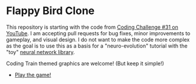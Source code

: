 # Flappy Bird Clone

This repository is starting with the code from [Coding Challenge #31 on YouTube](https://www.youtube.com/watch?v=cXgA1d_E-jY). I am accepting pull requests for bug fixes, minor improvements to gameplay, and visual design. I do not want to make the code more complex as the goal is to use this as a basis for a "neuro-evolution" tutorial with the "toy" [neural network library](https://github.com/CodingTrain/Toy-Neural-Network-JS/).

Coding Train themed graphics are welcome! (But keep it simple!)

* [Play the game!](https://codingtrain.github.io/Flappy-Bird-Clone/)
